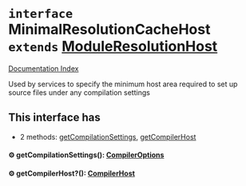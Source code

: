 # `interface` MinimalResolutionCacheHost `extends` [ModuleResolutionHost](../interface.ModuleResolutionHost/README.md)

[Documentation Index](../README.md)

Used by services to specify the minimum host area required to set up source files under any compilation settings

## This interface has

- 2 methods:
[getCompilationSettings](#-getcompilationsettings-compileroptions),
[getCompilerHost](#-getcompilerhost-compilerhost)


#### ⚙ getCompilationSettings(): [CompilerOptions](../interface.CompilerOptions/README.md)



#### ⚙ getCompilerHost?(): [CompilerHost](../interface.CompilerHost/README.md)



